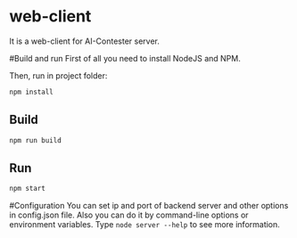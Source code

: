 # web-client
It is a web-client for AI-Contester server.

#Build and run
First of all you need to install NodeJS and NPM.

Then, run in project folder:
``` bash
npm install
```
## Build
``` bash
npm run build
```
## Run
``` bash
npm start
```
#Configuration
You can set ip and port of backend server and other options in config.json file.
Also you can do it by command-line options or environment variables.
Type ```node server --help``` to see more information.
